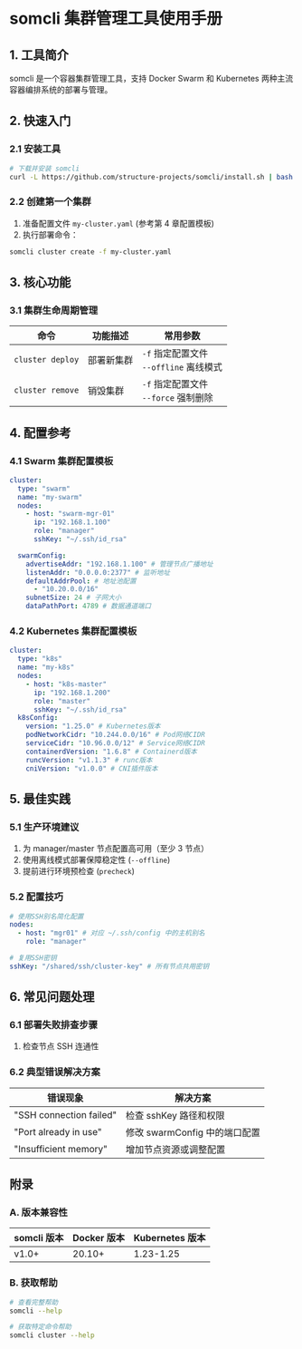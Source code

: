 # somcli 集群管理工具使用手册

## 1. 工具简介

somcli 是一个容器集群管理工具，支持 Docker Swarm 和 Kubernetes 两种主流容器编排系统的部署与管理。

## 2. 快速入门

### 2.1 安装工具

```bash
# 下载并安装 somcli
curl -L https://github.com/structure-projects/somcli/install.sh | bash
```

### 2.2 创建第一个集群

1. 准备配置文件 `my-cluster.yaml` (参考第 4 章配置模板)
2. 执行部署命令：

```bash
somcli cluster create -f my-cluster.yaml
```

## 3. 核心功能

### 3.1 集群生命周期管理

| 命令             | 功能描述   | 常用参数                                  |
| ---------------- | ---------- | ----------------------------------------- |
| `cluster deploy` | 部署新集群 | `-f` 指定配置文件<br>`--offline` 离线模式 |
| `cluster remove` | 销毁集群   | `-f` 指定配置文件<br>`--force` 强制删除   |

## 4. 配置参考

### 4.1 Swarm 集群配置模板

```yaml
cluster:
  type: "swarm"
  name: "my-swarm"
  nodes:
    - host: "swarm-mgr-01"
      ip: "192.168.1.100"
      role: "manager"
      sshKey: "~/.ssh/id_rsa"

  swarmConfig:
    advertiseAddr: "192.168.1.100" # 管理节点广播地址
    listenAddr: "0.0.0.0:2377" # 监听地址
    defaultAddrPool: # 地址池配置
      - "10.20.0.0/16"
    subnetSize: 24 # 子网大小
    dataPathPort: 4789 # 数据通道端口
```

### 4.2 Kubernetes 集群配置模板

```yaml
cluster:
  type: "k8s"
  name: "my-k8s"
  nodes:
    - host: "k8s-master"
      ip: "192.168.1.200"
      role: "master"
      sshKey: "~/.ssh/id_rsa"
  k8sConfig:
    version: "1.25.0" # Kubernetes版本
    podNetworkCidr: "10.244.0.0/16" # Pod网络CIDR
    serviceCidr: "10.96.0.0/12" # Service网络CIDR
    containerdVersion: "1.6.8" # Containerd版本
    runcVersion: "v1.1.3" # runc版本
    cniVersion: "v1.0.0" # CNI插件版本
```

## 5. 最佳实践

### 5.1 生产环境建议

1. 为 manager/master 节点配置高可用（至少 3 节点）
2. 使用离线模式部署保障稳定性 (`--offline`)
3. 提前进行环境预检查 (`precheck`)

### 5.2 配置技巧

```yaml
# 使用SSH别名简化配置
nodes:
  - host: "mgr01" # 对应 ~/.ssh/config 中的主机别名
    role: "manager"

# 复用SSH密钥
sshKey: "/shared/ssh/cluster-key" # 所有节点共用密钥
```

## 6. 常见问题处理

### 6.1 部署失败排查步骤

1. 检查节点 SSH 连通性

### 6.2 典型错误解决方案

| 错误现象                | 解决方案                      |
| ----------------------- | ----------------------------- |
| "SSH connection failed" | 检查 sshKey 路径和权限        |
| "Port already in use"   | 修改 swarmConfig 中的端口配置 |
| "Insufficient memory"   | 增加节点资源或调整配置        |

## 附录

### A. 版本兼容性

| somcli 版本 | Docker 版本 | Kubernetes 版本 |
| ----------- | ----------- | --------------- |
| v1.0+       | 20.10+      | 1.23-1.25       |

### B. 获取帮助

```bash
# 查看完整帮助
somcli --help

# 获取特定命令帮助
somcli cluster --help
```

